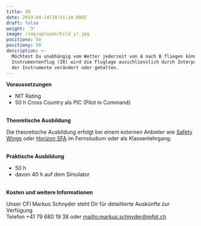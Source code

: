 ```yaml
---
title: IR
date: 2019-04-14T10:51:24.000Z
draft: false
weight: '3'
image: /img/uploads/bild_ir.jpg
positionx: 50
positiony: 50
description: >-
  Möchtest Du unabhängig vom Wetter jederzeit von A nach B fliegen können? Beim
  Instrumentenflug (IR) wird die Fluglage ausschliesslich durch Interpretation
  der Instrumente verändert oder gehalten.
---
```

**Voraussetzungen**

* NIT Rating
* 50 h Cross Country als PIC (Pilot in Command)

\
**Theoretische Ausbildung**

Die theoretische Ausbildung erfolgt bei einem externen Anbieter wie [Safety Wings](https://www.safetywings.ch/) oder [Horizon SFA](https://www.horizon-sfa.ch/de) im Fernstudium oder als Klassenlehrgang.

\
**Praktische Ausbildung**

* 50 h
* davon 40 h auf dem Simulator

 \
**Kosten und weitere Informationen**

Unser CFI Markus Schnyder steht Dir für detaillierte Auskünfte zur Verfügung\
Telefon +41 79 680 19 38 oder <mailto:markus.schnyder@mfgt.ch>
